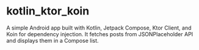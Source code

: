 # kotlin_ktor_koin
A simple Android app built with Kotlin, Jetpack Compose, Ktor Client, and Koin for dependency injection. It fetches posts from JSONPlaceholder  API and displays them in a Compose list.
